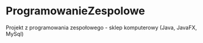# ProgramowanieZespolowe
Projekt z programowania zespołowego - sklep komputerowy (Java, JavaFX, MySql)
